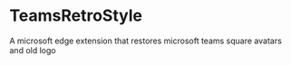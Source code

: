 # TeamsRetroStyle
A microsoft edge extension that restores microsoft teams square avatars and old logo
